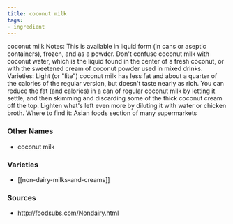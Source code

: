 ```yaml
---
title: coconut milk
tags:
- ingredient
---
```

coconut milk Notes: This is available in liquid form (in cans or aseptic containers), frozen, and as a powder. Don't confuse coconut milk with coconut water, which is the liquid found in the center of a fresh coconut, or with the sweetened cream of coconut powder used in mixed drinks. Varieties: Light (or "lite") coconut milk has less fat and about a quarter of the calories of the regular version, but doesn't taste nearly as rich. You can reduce the fat (and calories) in a can of regular coconut milk by letting it settle, and then skimming and discarding some of the thick coconut cream off the top. Lighten what's left even more by diluting it with water or chicken broth. Where to find it: Asian foods section of many supermarkets

### Other Names

* coconut milk

### Varieties

* [[non-dairy-milks-and-creams]]

### Sources
* http://foodsubs.com/Nondairy.html
